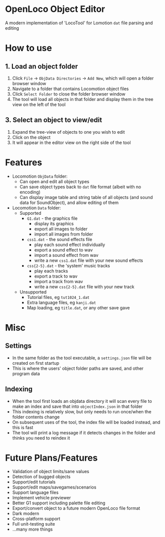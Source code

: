 # OpenLoco Object Editor
A modern implementation of 'LocoTool' for Lomotion `dat` file parsing and editing

# How to use

## 1. Load an object folder
1. Click `File` -> `ObjData Directories` -> `Add New`, which will open a folder browser window
2. Navigate to a folder that contains Locomotion object files
3. Click `Select Folder` to close the folder browser window
4. The tool will load all objects in that folder and display them in the tree view on the left of the tool

## 3. Select an object to view/edit
1. Expand the tree-view of objects to one you wish to edit
2. Click on the object
3. It will appear in the editor view on the right side of the tool

# Features

- Locomotion `ObjData` folder:
  - Can open and edit all object types
  - Can save object types back to `dat` file format (albeit with no encoding)
  - Can display image table and string table of all objects (and sound data for SoundObject), and allow editing of them
- Locomotion `Data` folder:
  - Supported
    - `G1.dat` - the graphics file
      - display its graphics
      - export all images to folder
      - import all images from folder
    - `css1.dat` - the sound effects file
      - play each sound effect individually
      - export a sound effect to wav
      - import a sound effect from wav
      - write a new `css1.dat` file with your new sound effects
    - `css{2-5}.dat` - the 'system' music tracks
      - play each tracks
      - export a track to wav
      - import a track from wav
      - write a new `css{2-5}.dat` file with your new track
  - Unsupported
    - Tutorial files, eg `tut1024_1.dat`
    - Extra language files, eg `kanji.dat`
    - Map loading, eg `title.dat`, or any other save gave

# Misc

## Settings
- In the same folder as the tool executable, a `settings.json` file will be created on first startup
- This is where the users' object folder paths are saved, and other program data

## Indexing
- When the tool first loads an objdata directory it will scan every file to make an index and save that into `objectIndex.json` in that folder
- This indexing is relatively slow, but only needs to run once/when the folder contents change
- On subsequent uses of the tool, the index file will be loaded instead, and this is fast
- The tool will print a log message if it detects changes in the folder and thinks you need to reindex it

# Future Plans/Features
- Validation of object limits/sane values
- Detection of bugged objects
- Support/edit tutorials
- Support/edit maps/savegames/scenarios
- Support language files
- Implement vehicle previewer
- Better G1 support including palette file editing
- Export/convert object to a future modern OpenLoco file format
- Dark modern
- Cross-platform support
- Full unit-testing suite
- ...many more things
